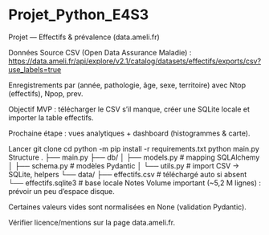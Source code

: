 # Projet_Python_E4S3

Projet — Effectifs & prévalence (data.ameli.fr)

Données
Source CSV (Open Data Assurance Maladie) :
https://data.ameli.fr/api/explore/v2.1/catalog/datasets/effectifs/exports/csv?use_labels=true

Enregistrements par (année, pathologie, âge, sexe, territoire) avec Ntop (effectifs), Npop, prev.

Objectif
MVP : télécharger le CSV s’il manque, créer une SQLite locale et importer la table effectifs.

Prochaine étape : vues analytiques + dashboard (histogrammes & carte).

Lancer
git clone <url-du-depot>
cd <repo>
python -m pip install -r requirements.txt
python main.py
Structure
.
├── main.py
├── db/
│   ├── models.py    # mapping SQLAlchemy
│   ├── schema.py    # modèles Pydantic
│   └── utils.py     # import CSV -> SQLite, helpers
└── data/
    ├── effectifs.csv       # téléchargé auto si absent
    └── effectifs.sqlite3   # base locale
Notes
Volume important (~5,2 M lignes) : prévoir un peu d’espace disque.

Certaines valeurs vides sont normalisées en None (validation Pydantic).

Vérifier licence/mentions sur la page data.ameli.fr.




